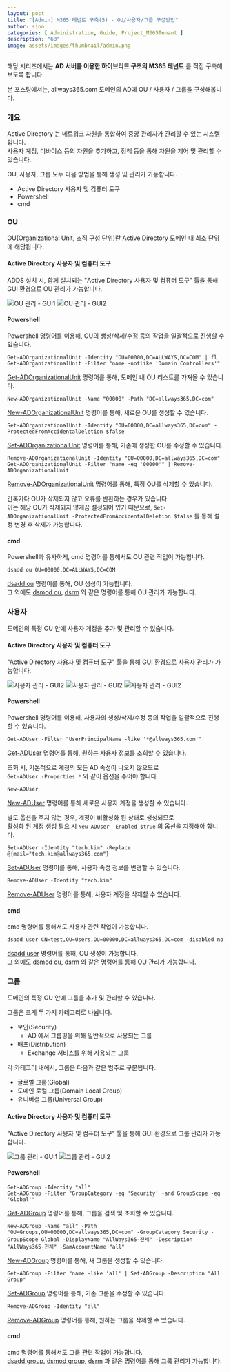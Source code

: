 ```yaml
---
layout: post
title: "[Admin] M365 테넌트 구축(5) - OU/사용자/그룹 구성방법"
author: sion
categories: [ Administration, Guide, Project_M365Tenant ]
description: "68"
image: assets/images/thumbnail/admin.png
---
```


해당 시리즈에서는 __AD 서버를 이용한 하이브리드 구조의 M365 테넌트__ 를 직접 구축해보도록 합니다.  

본 포스팅에서는, allways365.com 도메인의 AD에 OU / 사용자 / 그룹을 구성해봅니다.  

### 개요

Active Directory 는 네트워크 자원을 통합하여 중앙 관리자가 관리할 수 있는 시스템입니다.  
사용자 계정, 디바이스 등의 자원을 추가하고, 정책 등을 통해 자원을 제어 및 관리할 수 있습니다.  

OU, 사용자, 그룹 모두 다음 방법을 통해 생성 및 관리가 가능합니다.  

- Active Directory 사용자 및 컴퓨터 도구
- Powershell
- cmd


### OU

OU(Organizational Unit, 조직 구성 단위)란 Active Directory 도메인 내 최소 단위에 해당됩니다.  

#### Active Directory 사용자 및 컴퓨터 도구

ADDS 설치 시, 함께 설치되는 "Active Directory 사용자 및 컴퓨터 도구" 툴을 통해 GUI 환경으로 OU 관리가 가능합니다.  

<img src="{{site.baseurl}}/assets/images/68/1.png" title="OU 관리 - GUI1">

<img src="{{site.baseurl}}/assets/images/68/2.png" title="OU 관리 - GUI2">

#### Powershell

Powershell 명령어를 이용해, OU의 생성/삭제/수정 등의 작업을 일괄적으로 진행할 수 있습니다.  

```
Get-ADOrganizationalUnit -Identity "OU=00000,DC=ALLWAYS,DC=COM" | fl
Get-ADOrganizationalUnit -Filter "name -notlike 'Domain Controllers'"
```
[Get-ADOrganizationalUnit][1] 명령어를 통해, 도메인 내 OU 리스트를 가져올 수 있습니다.  

```
New-ADOrganizationalUnit -Name "00000" -Path "DC=allways365,DC=com"
```
[New-ADOrganizationalUnit][2] 명령어를 통해, 새로운 OU를 생성할 수 있습니다.  

```
Set-ADOrganizationalUnit -Identity "OU=00000,DC=allways365,DC=com" -ProtectedFromAccidentalDeletion $false
```
[Set-ADOrganizationalUnit][3] 명령어를 통해, 기존에 생성한 OU를 수정할 수 있습니다.  

```
Remove-ADOrganizationalUnit -Identity "OU=00000,DC=allways365,DC=com"
Get-ADOrganizationalUnit -Filter "name -eq '00000'" | Remove-ADOrganizationalUnit
```
[Remove-ADOrganizationalUnit][4] 명령어를 통해, 특정 OU를 삭제할 수 있습니다.  

간혹가다 OU가 삭제되지 않고 오류를 반환하는 경우가 있습니다.  
이는 해당 OU가 삭제되지 않게끔 설정되어 있기 때문으로, ```Set-ADOrganizationalUnit -ProtectedFromAccidentalDeletion $false``` 를 통해 설정 변경 후 삭제가 가능합니다.  

#### cmd

Powershell과 유사하게, cmd 명령어를 통해서도 OU 관련 작업이 가능합니다.  

```
dsadd ou OU=00000,DC=ALLWAYS,DC=COM
```
[dsadd ou][5] 명령어를 통해, OU 생성이 가능합니다.  
그 외에도 [dsmod ou][6], [dsrm][7] 와 같은 명령어를 통해 OU 관리가 가능합니다.  


### 사용자

도메인의 특정 OU 안에 사용자 계정을 추가 및 관리할 수 있습니다.  

#### Active Directory 사용자 및 컴퓨터 도구

"Active Directory 사용자 및 컴퓨터 도구" 툴을 통해 GUI 환경으로 사용자 관리가 가능합니다.  

<img src="{{site.baseurl}}/assets/images/68/3.png" title="사용자 관리 - GUI2">

<img src="{{site.baseurl}}/assets/images/68/4.png" title="사용자 관리 - GUI2">

<img src="{{site.baseurl}}/assets/images/68/5.png" title="사용자 관리 - GUI2">

#### Powershell

Powershell 명령어를 이용해, 사용자의 생성/삭제/수정 등의 작업을 일괄적으로 진행할 수 있습니다.  

```
Get-ADUser -Filter "UserPrincipalName -like '*@allways365.com'"
```
[Get-ADUser][8] 명령어를 통해, 원하는 사용자 정보를 조회할 수 있습니다.  

조회 시, 기본적으로 계정의 모든 AD 속성이 나오지 않으므로  
```Get-ADUser -Properties *``` 와 같이 옵션을 주어야 합니다.  

```
New-ADUser
```
[New-ADUser][9] 명령어를 통해 새로운 사용자 계정을 생성할 수 있습니다.  

별도 옵션을 주지 않는 경우, 계정이 비활성화 된 상태로 생성되므로  
활성화 된 계정 생성 필요 시 ```New-ADUser -Enabled $true``` 의 옵션을 지정해야 합니다.  

```
Set-ADUser -Identity "tech.kim" -Replace @{mail="tech.kim@allways365.com"}
```
[Set-ADUser][10] 명령어를 통해, 사용자 속성 정보를 변경할 수 있습니다.  

```
Remove-ADUser -Identity "tech.kim"
```
[Remove-ADUser][11] 명령어를 통해, 사용자 계정을 삭제할 수 있습니다.  


#### cmd

cmd 명령어를 통해서도 사용자 관련 작업이 가능합니다.  

```
dsadd user CN=test,OU=Users,OU=00000,DC=allways365,DC=com -disabled no
```
[dsadd user][12] 명령어를 통해, OU 생성이 가능합니다.  
그 외에도 [dsmod ou][13], [dsrm][7] 와 같은 명령어를 통해 OU 관리가 가능합니다.  


### 그룹

도메인의 특정 OU 안에 그룹을 추가 및 관리할 수 있습니다.  

그룹은 크게 두 가지 카테고리로 나뉩니다.  
- 보안(Security)
    - AD 에서 그룹핑을 위해 일반적으로 사용되는 그룹
- 배포(Distribution)
    - Exchange 서비스를 위해 사용되는 그룹

각 카테고리 내에서, 그룹은 다음과 같은 범주로 구분됩니다.  
- 글로벌 그룹(Global)
- 도메인 로컬 그룹(Domain Local Group)
- 유니버셜 그룹(Universal Group)

#### Active Directory 사용자 및 컴퓨터 도구

"Active Directory 사용자 및 컴퓨터 도구" 툴을 통해 GUI 환경으로 그룹 관리가 가능합니다.  

<img src="{{site.baseurl}}/assets/images/68/6.png" title="그룹 관리 - GUI1">

<img src="{{site.baseurl}}/assets/images/68/7.png" title="그룹 관리 - GUI2">

#### Powershell

```
Get-ADGroup -Identity "all"
Get-ADGroup -Filter "GroupCategory -eq 'Security' -and GroupScope -eq 'Global'"
```
[Get-ADGroup][14] 명령어를 통해, 그룹을 검색 및 조회할 수 있습니다.  

```
New-ADGroup -Name "all" -Path "OU=Groups,OU=00000,DC=allways365,DC=com" -GroupCategory Security -GroupScope Global -DisplayName "AllWays365-전체" -Description "AllWays365-전체" -SamAccountName "all"
```
[New-ADGroup][15] 명령어를 통해, 새 그룹을 생성할 수 있습니다.  

```
Get-ADGroup -Filter "name -like 'all' | Set-ADGroup -Description "All Group"
```
[Set-ADGroup][16] 명령어를 통해, 기존 그룹을 수정할 수 있습니다.  

```
Remove-ADGroup -Identity "all"
```
[Remove-ADGroup][17] 명령어를 통해, 원하는 그룹을 삭제할 수 있습니다.  


#### cmd

cmd 명령어를 통해서도 그룹 관련 작업이 가능합니다.  
[dsadd group][18], [dsmod group][19], [dsrm][7] 과 같은 명령어를 통해 그룹 관리가 가능합니다.  


[1]: https://learn.microsoft.com/en-us/powershell/module/activedirectory/get-adorganizationalunit?view=windowsserver2022-ps
[2]: https://learn.microsoft.com/en-us/powershell/module/activedirectory/new-adorganizationalunit?view=windowsserver2022-ps
[3]: https://learn.microsoft.com/en-us/powershell/module/activedirectory/set-adorganizationalunit?view=windowsserver2022-ps
[4]: https://learn.microsoft.com/en-us/powershell/module/activedirectory/remove-adorganizationalunit?view=windowsserver2022-ps
[5]: https://learn.microsoft.com/en-us/previous-versions/windows/it-pro/windows-server-2012-r2-and-2012/cc770883(v=ws.11)
[6]: https://learn.microsoft.com/en-us/previous-versions/windows/it-pro/windows-server-2012-r2-and-2012/cc754786(v=ws.11)
[7]: https://learn.microsoft.com/en-us/previous-versions/windows/it-pro/windows-server-2012-r2-and-2012/cc731865(v=ws.11)
[8]: https://learn.microsoft.com/en-us/powershell/module/activedirectory/get-aduser?view=windowsserver2022-ps
[9]: https://learn.microsoft.com/en-us/powershell/module/activedirectory/new-aduser?view=windowsserver2022-ps
[10]: https://learn.microsoft.com/en-us/powershell/module/activedirectory/set-aduser?view=windowsserver2022-ps
[11]: https://learn.microsoft.com/en-us/powershell/module/activedirectory/remove-aduser?view=windowsserver2022-ps
[12]: https://learn.microsoft.com/en-us/previous-versions/windows/it-pro/windows-server-2012-r2-and-2012/cc731279(v=ws.11)
[13]: https://learn.microsoft.com/en-us/previous-versions/windows/it-pro/windows-server-2012-r2-and-2012/cc732954(v=ws.11)
[14]: https://learn.microsoft.com/en-us/powershell/module/activedirectory/get-adgroup?view=windowsserver2022-ps
[15]: https://learn.microsoft.com/en-us/powershell/module/activedirectory/new-adgroup?view=windowsserver2022-ps
[16]: https://learn.microsoft.com/en-us/powershell/module/activedirectory/set-adgroup?view=windowsserver2022-ps
[17]: https://learn.microsoft.com/en-us/powershell/module/activedirectory/remove-adgroup?view=windowsserver2022-ps
[18]: https://learn.microsoft.com/en-us/previous-versions/windows/it-pro/windows-server-2012-r2-and-2012/cc754037(v=ws.11)
[19]: https://learn.microsoft.com/en-us/previous-versions/windows/it-pro/windows-server-2012-r2-and-2012/cc732423(v=ws.11)